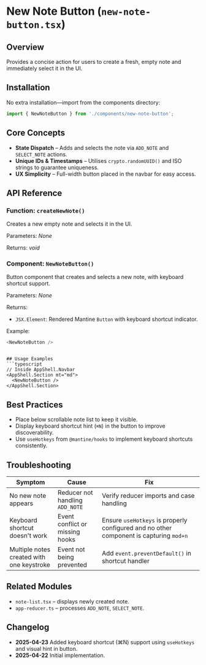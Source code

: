 # New Note Button (`new-note-button.tsx`)
## Overview
Provides a concise action for users to create a fresh, empty note and immediately select it in the UI.

## Installation
No extra installation—import from the components directory:
```typescript
import { NewNoteButton } from './components/new-note-button';
```

## Core Concepts
- **State Dispatch** – Adds and selects the note via `ADD_NOTE` and `SELECT_NOTE` actions.
- **Unique IDs & Timestamps** – Utilises `crypto.randomUUID()` and ISO strings to guarantee uniqueness.
- **UX Simplicity** – Full-width button placed in the navbar for easy access.

## API Reference
### Function: `createNewNote()`
Creates a new empty note and selects it in the UI.

Parameters:
*None*

Returns:
*void*

### Component: `NewNoteButton()`
Button component that creates and selects a new note, with keyboard shortcut support.

Parameters:
*None*

Returns:
- `JSX.Element`: Rendered Mantine `Button` with keyboard shortcut indicator.

Example:
```typescript
<NewNoteButton />
```
```

## Usage Examples
```typescript
// Inside AppShell.Navbar
<AppShell.Section mt="md">
  <NewNoteButton />
</AppShell.Section>
```

## Best Practices
- Place below scrollable note list to keep it visible.
- Display keyboard shortcut hint (`⌘N`) in the button to improve discoverability.
- Use `useHotkeys` from `@mantine/hooks` to implement keyboard shortcuts consistently.

## Troubleshooting
| Symptom | Cause | Fix |
|---------|-------|-----|
| No new note appears | Reducer not handling `ADD_NOTE` | Verify reducer imports and case handling |
| Keyboard shortcut doesn't work | Event conflict or missing hooks | Ensure `useHotkeys` is properly configured and no other component is capturing `mod+n` |
| Multiple notes created with one keystroke | Event not being prevented | Add `event.preventDefault()` in shortcut handler |

## Related Modules
- `note-list.tsx` – displays newly created note.
- `app-reducer.ts` – processes `ADD_NOTE`, `SELECT_NOTE`.

## Changelog
- **2025-04-23** Added keyboard shortcut (⌘N) support using `useHotkeys` and visual hint in button.
- **2025-04-22** Initial implementation.